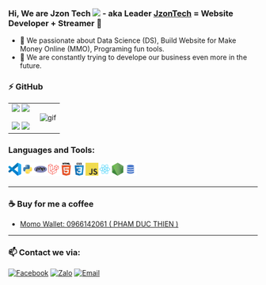 ### Hi, We are Jzon Tech <img src="https://media.giphy.com/media/hvRJCLFzcasrR4ia7z/giphy.gif" width="25px"> - aka Leader [JzonTech][website] = Website Developer + Streamer 🌱 


- 🔭 We passionate about Data Science (DS), Build Website for Make Money Online (MMO), Programing fun tools.
- 🥅 We are constantly trying to develope our business even more in the future.

### :zap: GitHub

<table>
<tr>
  <td width="48%">
    <img src="https://github-readme-stats.vercel.app/api?username=phamducthanh-jtech&show_icons=true&hide=contribs,issues&hide_border=true" />
    <img src="https://github-readme-stats.vercel.app/api/top-langs/?username=phamducthanh-jtech&layout=compact&show_icons=true&hide_border=true" />
    <br />
    <br />
    <img src="https://github-readme-stats.vercel.app/api?username=vudinhnamkhanh&count_private=true&show_icons=true&theme=tokyonight" />
    <img src="https://github-readme-stats.vercel.app/api/top-langs/?username=vudinhnamkhanh&theme=tokyonight&layout=compact" />
  </td>
  <td width="52%"><img alt="gif" align="right" src="https://media3.giphy.com/media/3wqWPVpbGjSApVUPKr/giphy.gif"/></td>
</tr>
<table>

### Languages and Tools:

<img align="left" alt="Visual Studio Code" width="26px" src="https://raw.githubusercontent.com/github/explore/80688e429a7d4ef2fca1e82350fe8e3517d3494d/topics/visual-studio-code/visual-studio-code.png" />
<img align="left" alt="Python" width="26px" src="https://raw.githubusercontent.com/github/explore/80688e429a7d4ef2fca1e82350fe8e3517d3494d/topics/python/python.png" />
<img align="left" alt="PHP" width="26px" src="https://raw.githubusercontent.com/github/explore/80688e429a7d4ef2fca1e82350fe8e3517d3494d/topics/php/php.png" />
<img align="left" alt="Laravel" width="26px" src="https://raw.githubusercontent.com/github/explore/80688e429a7d4ef2fca1e82350fe8e3517d3494d/topics/laravel/laravel.png" />
<img align="left" alt="HTML5" width="26px" src="https://raw.githubusercontent.com/github/explore/80688e429a7d4ef2fca1e82350fe8e3517d3494d/topics/html/html.png" />
<img align="left" alt="CSS3" width="26px" src="https://raw.githubusercontent.com/github/explore/80688e429a7d4ef2fca1e82350fe8e3517d3494d/topics/css/css.png" />
<img align="left" alt="JavaScript" width="26px" src="https://raw.githubusercontent.com/github/explore/80688e429a7d4ef2fca1e82350fe8e3517d3494d/topics/javascript/javascript.png" />
<img align="left" alt="React" width="26px" src="https://raw.githubusercontent.com/github/explore/80688e429a7d4ef2fca1e82350fe8e3517d3494d/topics/react/react.png" />
<img align="left" alt="Node.js" width="26px" src="https://raw.githubusercontent.com/github/explore/80688e429a7d4ef2fca1e82350fe8e3517d3494d/topics/nodejs/nodejs.png" />
<img align="left" alt="SQL" width="26px" src="https://raw.githubusercontent.com/github/explore/80688e429a7d4ef2fca1e82350fe8e3517d3494d/topics/sql/sql.png" />

<br />
<br />

---

### ☕ Buy for me a coffee

- [Momo Wallet: 0966142061 ( PHAM DUC THIEN )](https://nhantien.momo.vn/0966142061)

---

### 📫 Contact we via:

[![Facebook](https://img.shields.io/badge/Facebook-0077B5?style=for-the-badge&logo=facebook&color=395693&logoColor=white)](https://www.facebook.com/ducthanhit)
[![Zalo](https://img.shields.io/badge/Zalo-0077B5?style=for-the-badge&logo=zalo&color=0068ff&logoColor=white)](https://www.zalo.me/0966142061)
[![Email](https://img.shields.io/badge/Gmail-0077B5?style=for-the-badge&logo=gmail&color=ff1800&logoColor=white)](mailto:lien-he@jzontech.asia)

[website]: https://www.jzontech.asia
